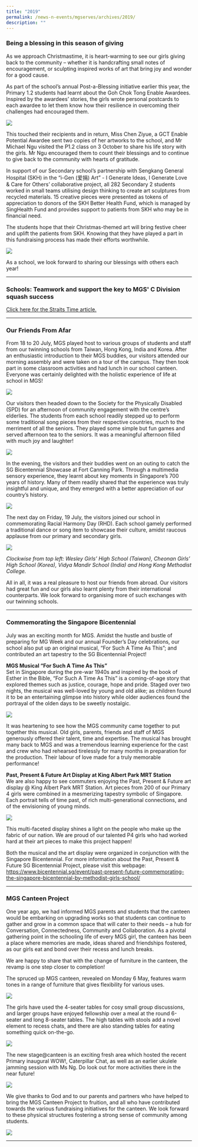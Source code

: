 ```yaml
---
title: "2019"
permalink: /news-n-events/mgserves/archives/2019/
description: ""
---
```

### Being a blessing in this season of giving 

As we approach Christmastime, it is heart-warming to see our girls giving back to the community – whether it is handcrafting small notes of encouragement, or sculpting inspired works of art that bring joy and wonder for a good cause. 

As part of the school’s annual Post-a-Blessing initiative earlier this year, the Primary 1.2 students had learnt about the Goh Chok Tong Enable Awardees. Inspired by the awardees’ stories, the girls wrote personal postcards to each awardee to let them know how their resilience in overcoming their challenges had encouraged them.

![](/images/191203-blessing1.jpg)

This touched their recipients and in return, Miss Chen Ziyue, a GCT Enable Potential Awardee sent two copies of her artworks to the school, and Mr Michael Ngu visited the P1.2 class on 3 October to share his life story with the girls. Mr Ngu encouraged them to count their blessings and to continue to give back to the community with hearts of gratitude.

In support of our Secondary school’s partnership with Sengkang General Hospital (SKH) in the “i-Gen (爱捐) Art” - I Generate Ideas, I Generate Love & Care for Others’ collaborative project, all 282 Secondary 2 students worked in small teams utilising design thinking to create art sculptures from recycled materials. 15 creative pieces were presented as tokens of appreciation to donors of the SKH Better Health Fund, which is managed by SingHealth Fund and provides support to patients from SKH who may be in financial need. 

  

The students hope that their Christmas-themed art will bring festive cheer and uplift the patients from SKH. Knowing that they have played a part in this fundraising process has made their efforts worthwhile.

![](/images/191203-blessing2.jpg)

As a school, we look forward to sharing our blessings with others each year!

***

### Schools: Teamwork and support the key to MGS' C Division squash success

[Click here for the Straits Time article.](https://www.straitstimes.com/sport/schools/schools-teamwork-and-support-the-key-to-mgs-c-division-squash-success?xtor=CS3-18&utm_source=STiPhone&utm_medium=share&utm_term=2019-08-15%2021%3A08%3A34)

*** 

### Our Friends From Afar
  
From 18 to 20 July, MGS played host to various groups of students and staff from our twinning schools from Taiwan, Hong Kong, India and Korea. After an enthusiastic introduction to their MGS buddies, our visitors attended our morning assembly and were taken on a tour of the campus. They then took part in some classroom activities and had lunch in our school canteen. Everyone was certainly delighted with the holistic experience of life at school in MGS!

![](/images/190718%20Twinning%20Schools1.jpg)

Our visitors then headed down to the Society for the Physically Disabled (SPD) for an afternoon of community engagement with the centre’s elderlies. The students from each school readily stepped up to perform some traditional song pieces from their respective countries, much to the merriment of all the seniors. They played some simple but fun games and served afternoon tea to the seniors. It was a meaningful afternoon filled with much joy and laughter!

![](/images/190718%20Twinning%20Schools%20SPD.jpg)

In the evening, the visitors and their buddies went on an outing to catch the SG Bicentennial Showcase at Fort Canning Park. Through a multimedia sensory experience, they learnt about key moments in Singapore’s 700 years of history. Many of them readily shared that the experience was truly insightful and unique, and they emerged with a better appreciation of our country’s history.

![](/images/190718%20Twinning%20Schools%20Bicentennial.jpg)

The next day on Friday, 19 July, the visitors joined our school in commemorating Racial Harmony Day (RHD). Each school gamely performed a traditional dance or song item to showcase their culture, amidst raucous applause from our primary and secondary girls.

![](/images/190718%20Twinning%20Schools%20RHD.jpg)

_Clockwise from top left: Wesley Girls’ High School (Taiwan), Cheonan Girls’ High School (Korea), Vidya Mandir School (India) and Hong Kong Methodist College._ 
  

All in all, it was a real pleasure to host our friends from abroad. Our visitors had great fun and our girls also learnt plenty from their international counterparts. We look forward to organising more of such exchanges with our twinning schools.

***

### Commemorating the Singapore Bicentennial

July was an exciting month for MGS. Amidst the hustle and bustle of preparing for MG Week and our annual Founder’s Day celebrations, our school also put up an original musical, “For Such A Time As This”; and contributed an art tapestry to the SG Bicentennial Project!  
  
**MGS Musical “For Such A Time As This”**  <br>
Set in Singapore during the pre-war 1940s and inspired by the book of Esther in the Bible, “For Such A Time As This” is a coming-of-age story that explored themes such as justice, courage, hope and pride. Staged over two nights, the musical was well-loved by young and old alike; as children found it to be an entertaining glimpse into history while older audiences found the portrayal of the olden days to be sweetly nostalgic.

![](/images/190719%20Musical.jpg)

It was heartening to see how the MGS community came together to put together this musical. Old girls, parents, friends and staff of MGS generously offered their talent, time and expertise. The musical has brought many back to MGS and was a tremendous learning experience for the cast and crew who had rehearsed tirelessly for many months in preparation for the production. Their labour of love made for a truly memorable performance! 

**Past, Present & Future Art Display at King Albert Park MRT Station**  <br>
We are also happy to see commuters enjoying the Past, Present & Future art display @ King Albert Park MRT Station. Art pieces from 200 of our Primary 4 girls were combined in a mesmerizing tapestry symbolic of Singapore. Each portrait tells of time past, of rich multi-generational connections, and of the envisioning of young minds.

![](/images/190720%20art%20display.jpg)

This multi-faceted display shines a light on the people who make up the fabric of our nation. We are proud of our talented P4 girls who had worked hard at their art pieces to make this project happen!  
  
Both the musical and the art display were organized in conjunction with the Singapore Bicentennial. For more information about the Past, Present & Future SG Bicentennial Project, please visit this webpage: https://www.bicentennial.sg/event/past-present-future-commemorating-the-singapore-bicentennial-by-methodist-girls-school/

***

### MGS Canteen Project

One year ago, we had informed MGS parents and students that the canteen would be embarking on upgrading works so that students can continue to gather and grow in a common space that will cater to their needs – a hub for Conversation, Connectedness, Community and Collaboration. As a pivotal gathering point in the schooling life of every MGS girl, the canteen has been a place where memories are made, ideas shared and friendships fostered, as our girls eat and bond over their recess and lunch breaks.

We are happy to share that with the change of furniture in the canteen, the revamp is one step closer to completion! 

The spruced up MGS canteen, revealed on Monday 6 May, features warm tones in a range of furniture that gives flexibility for various uses.

![](/images/190509%20-%20Canteen%20Project%20(5).jpg)

The girls have used the 4-seater tables for cosy small group discussions, and larger groups have enjoyed fellowship over a meal at the round 6-seater and long 8-seater tables. The high tables with stools add a novel element to recess chats, and there are also standing tables for eating something quick on-the-go.

![](/images/190509%20-%20Canteen%20Project%20(1).jpg)

The new stage@canteen is an exciting fresh area which hosted the recent Primary inaugural WOW!, Caterpillar Chat, as well as an earlier ukulele jamming session with Ms Ng. Do look out for more activities there in the near future!

![](/images/190509%20-%20Canteen%20Project%20(4).jpg)

We give thanks to God and to our parents and partners who have helped to bring the MGS Canteen Project to fruition, and all who have contributed towards the various fundraising initiatives for the canteen. We look forward to these physical structures fostering a strong sense of community among students.

![](/images/190509%20-%20Canteen%20Project%20(2).jpg)

***

